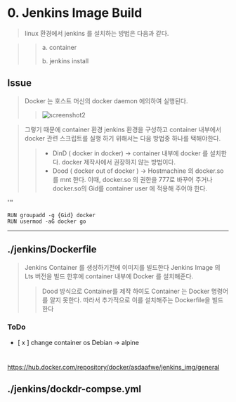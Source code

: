 # 0.  Jenkins Image Build
>linux 환경에서 jenkins 를 설치하는 방법은 다음과 같다.

>> a. container
>> 
>> b. jenkins install

  
## Issue
> Docker 는 호스트 머신의 docker daemon 에의하여 실행된다.
>>  ![screenshot2](https://github.com/yeongseoksong/jenkins/assets/76511428/2d6a2397-ee79-41a1-b836-a3958f8d5971)

>  그렇기 때문에 container 환경 jenkins 환경을 구성하고 container 내부에서 docker 관련 스크립트를 실행 하기 위해서는 다음 방법중 하나를 택해야한다.
>>  + DinD ( docker in docker)        ->   container 내부에 docker 를 설치한다. docker 제작사에서 권장하지 않는 방법이다.
>>  + Dood ( docker out of docker )   ->   Hostmachine 의 docker.so 를 mnt 한다. 이때, docker.so 의 권한을 777로 바꾸어 주거나 docker.so의 Gid를 container user 에 적용해 주어야 한다.

'''
    
    RUN groupadd -g {Gid} docker 
    RUN usermod -aG docker go 
--- 
## ./jenkins/Dockerfile
> Jenkins Container 를 생성하기전에 이미지를 빌드한다
> Jenkins Image 의 Lts 버전을 빌드 한후에 container 내부에  Docker 를 설치해준다.
>> Dood 방식으로 Container를 제작 하여도 Container 는 Docker 명령어를 알지 못한다. 따라서 추가적으로 이를 설치해주는 Dockerfile을 빌드한다


### ToDo
 - [ x ] change container os Debian -> alpine
# 
https://hub.docker.com/repository/docker/asdaafwe/jenkins_img/general
## ./jenkins/dockdr-compse.yml
> 

